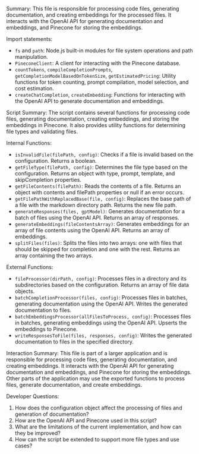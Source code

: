 Summary:
This file is responsible for processing code files, generating documentation, and creating embeddings for the processed files. It interacts with the OpenAI API for generating documentation and embeddings, and Pinecone for storing the embeddings.

Import statements:
- `fs` and `path`: Node.js built-in modules for file system operations and path manipulation.
- `PineconeClient`: A client for interacting with the Pinecone database.
- `countTokens`, `compileCompletionPrompts`, `getCompletionModelBasedOnTokenSize`, `getEstimatedPricing`: Utility functions for token counting, prompt compilation, model selection, and cost estimation.
- `createChatCompletion`, `createEmbedding`: Functions for interacting with the OpenAI API to generate documentation and embeddings.

Script Summary:
The script contains several functions for processing code files, generating documentation, creating embeddings, and storing the embeddings in Pinecone. It also provides utility functions for determining file types and validating files.

Internal Functions:
- `isInvalidFile(filePath, config)`: Checks if a file is invalid based on the configuration. Returns a boolean.
- `getFileType(filePath, config)`: Determines the file type based on the configuration. Returns an object with type, prompt, template, and skipCompletion properties.
- `getFileContents(filePath)`: Reads the contents of a file. Returns an object with contents and filePath properties or null if an error occurs.
- `getFilePathWithReplacedBase(file, config)`: Replaces the base path of a file with the markdown directory path. Returns the new file path.
- `generateResponses(files, gptModel)`: Generates documentation for a batch of files using the OpenAI API. Returns an array of responses.
- `generateEmbeddings(fileContentsArray)`: Generates embeddings for an array of file contents using the OpenAI API. Returns an array of embeddings.
- `splitFiles(files)`: Splits the files into two arrays: one with files that should be skipped for completion and one with the rest. Returns an array containing the two arrays.

External Functions:
- `fileProcessor(dirPath, config)`: Processes files in a directory and its subdirectories based on the configuration. Returns an array of file data objects.
- `batchCompletionProcessor(files, config)`: Processes files in batches, generating documentation using the OpenAI API. Writes the generated documentation to files.
- `batchEmbeddingsProcessor(allFilesToProcess, config)`: Processes files in batches, generating embeddings using the OpenAI API. Upserts the embeddings to Pinecone.
- `writeResponsesToFile(files, responses, config)`: Writes the generated documentation to files in the specified directory.

Interaction Summary:
This file is part of a larger application and is responsible for processing code files, generating documentation, and creating embeddings. It interacts with the OpenAI API for generating documentation and embeddings, and Pinecone for storing the embeddings. Other parts of the application may use the exported functions to process files, generate documentation, and create embeddings.

Developer Questions:
1. How does the configuration object affect the processing of files and generation of documentation?
2. How are the OpenAI API and Pinecone used in this script?
3. What are the limitations of the current implementation, and how can they be improved?
4. How can the script be extended to support more file types and use cases?